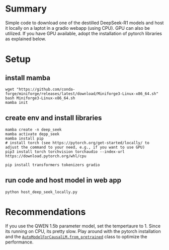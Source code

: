 # Summary
Simple code to download one of the destilled DeepSeek-R1 models and host it locally on a laptot in a gradio webapp (using CPU).
GPU can also be utilized. If you have GPU available, adopt the installation of pytorch libraries as explained below.
# Setup
## install mamba
```
wget "https://github.com/conda-forge/miniforge/releases/latest/download/Miniforge3-Linux-x86_64.sh"
bash Miniforge3-Linux-x86_64.sh
mamba init
```
## create env and install libraries
```
mamba create -n deep_seek
mamba activate depp_seek
mamba install pip
# install torch (see https://pytorch.org/get-started/locally/ to adjust the command to your need, e.g., if you want to use GPU)
pip3 install torch torchvision torchaudio --index-url https://download.pytorch.org/whl/cpu

pip install transformers tokenizers gradio
```
## run code and host model in web app 
```
python host_deep_seek_locally.py 
```

# Recommendations
If you use the QWEN 1.5b parameter model, set the tempertaure to 1.
Since its running on CPU, its pretty slow. Play around with the pytorch installation and the
[`AutoModelForCausalLM.from_pretrained`](https://huggingface.co/docs/transformers/model_doc/auto#transformers.AutoModelForCausalLM) class 
to optimize the performance.